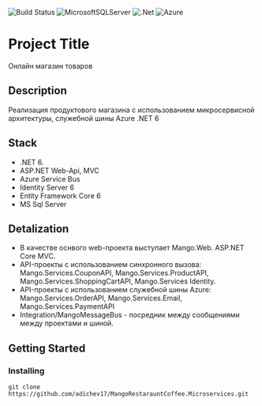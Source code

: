 ![Build Status](https://github.com/adichev17/Patterns/workflows/.NET%20Core%20Desktop/badge.svg)
![MicrosoftSQLServer](https://img.shields.io/badge/Microsoft%20SQL%20Server-CC2927?style=for-the-badge&logo=microsoft%20sql%20server&logoColor=white)
![.Net](https://img.shields.io/badge/.NET-5C2D91?style=for-the-badge&logo=.net&logoColor=white)
![Azure](https://img.shields.io/badge/azure-%230072C6.svg?style=for-the-badge&logo=microsoftazure&logoColor=white)

# Project Title

Онлайн магазин товаров

## Description

Реализация продуктового магазина с использованием микросервисной архитектуры, служебной шины Azure .NET 6

## Stack

- .NET 6.
- ASP.NET Web-Api, MVC
- Azure Service Bus
- Identity Server 6
- Entity Framework Core 6
- MS Sql Server

## Detalization

* В качестве оснвого web-проекта выступает Mango.Web. ASP.NET Core MVC.
* API-проекты с использованием синхронного вызова: Mango.Services.CouponAPI, Mango.Services.ProductAPI, Mango.Services.ShoppingCartAPI, Mango.Services Identity.
* API-проекты с использованием служебной шины Azure: Mango.Services.OrderAPI, Mango.Services.Email, Mango.Services.PaymentAPI
* Integration/MangoMessageBus - посредник между сообщениями между проектами и шиной.

## Getting Started

### Installing

```
git clone https://github.com/adichev17/MangoRestarauntCoffee.Microservices.git
```

